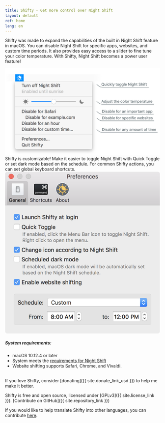 ```yaml
---
title: Shifty - Get more control over Night Shift
layout: default
ref: home
lang: en
---
```

Shifty was made to expand the capabilities of the built in Night Shift feature in macOS. You can disable Night Shift for specific apps, websites, and custom time periods. It also provides easy access to a slider to fine tune your color temperature. With Shifty, Night Shift becomes a power user feature!

<div id="screenshot-container">
  <img class="shifty-screenshot" src="images/shifty-screenshot-large.png"/>
</div>

<div class="row prefs-columns">
  <div class="col-sm-6 prefs-text">
    Shifty is customizable! Make it easier to toggle Night Shift with Quick Toggle or set dark mode based on the schedule. For common Shifty actions, you can set global keyboard shortcuts.
  </div>
  <div class="col-sm-6">
    <img id="prefs-general" src="images/prefs-general-screenshot.png">
  </div>
</div>

##### System requirements:
* macOS 10.12.4 or later
* System meets the [requirements for Night Shift](https://support.apple.com/HT207513#requirements)
* Website shifting supports Safari, Chrome, and Vivaldi.

<br>
If you love Shifty, consider [donating]({{ site.donate_link_usd }}) to help me make it better.

Shifty is free and open source, licensed under [GPLv3]({{ site.license_link }}). [Contribute on GitHub]({{ site.repository_link }})

If you would like to help translate Shifty into other languages, you can contribute [here](http://translate.shifty.natethompson.io).
